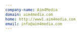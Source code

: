 ```yaml
---
company-name: Aim4Media
domain: aim4media.com
home: http://www1.aim4media.com
email: info@aim4media.com
---
```




